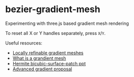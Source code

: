 # bezier-gradient-mesh
Experimenting with three.js based gradient mesh rendering

To reset all X or Y handles separately, press `X`/`Y`.

Useful resources:
<ul>
<li><a target="_blank" href="https://link.springer.com/content/pdf/10.1007%2Fs00371-018-1547-1.pdf">Locally refinable gradient meshes</a></li>
<li><a target="_blank" href="https://twinside.github.io/coon_rendering.html#what-is-a-gradient-mesh">What is a grandient mesh</a></li>
<li><a target="_blank" href="https://www.slideshare.net/gothwalrohit/hermite-bicubicsurfacepatch">Hermite bicubic-surface-patch ppt</a></li>
<li><a target="_blank" href="http://www.svgopen.org/2011/papers/18-Advanced_Gradients_for_SVG/">Advanced gradient proposal</a></li>
</ul>
